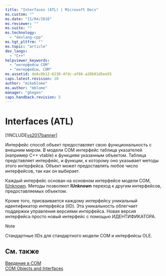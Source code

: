 ```yaml
---
title: "Interfaces (ATL) | Microsoft Docs"
ms.custom: ""
ms.date: "11/04/2016"
ms.reviewer: ""
ms.suite: ""
ms.technology: 
  - "devlang-cpp"
ms.tgt_pltfrm: ""
ms.topic: "article"
dev_langs: 
  - "C++"
helpviewer_keywords: 
  - "интерфейсы COM"
  - "интерфейсы, COM"
ms.assetid: de6c8b12-6230-4fdc-af66-a28b91d5ee55
caps.latest.revision: 10
author: "mikeblome"
ms.author: "mblome"
manager: "ghogen"
caps.handback.revision: 5
---
```

# Interfaces (ATL)
[!INCLUDE[vs2017banner](../assembler/inline/includes/vs2017banner.md)]

Интерфейс способ объект предоставляет свою функциональность с внешним миром.  В модели COM интерфейс таблица указателей \(например C\+\+ vtable\) к функциям указанным объектом.  Таблица представляет интерфейс, и функции, к которому оно указывает методы этого интерфейса.  Объект может предоставлять любое число интерфейсов, так как он выбирает.  
  
 Каждый интерфейс основан на основном интерфейсе модели COM, [IUnknown](../atl/iunknown.md).  Методы позволяют **IUnknown** переход к другим интерфейсов, предоставляемых объектом.  
  
 Кроме того, присваивается каждому интерфейсу уникальный идентификатор интерфейса \(IID\).  Эта уникальность облегчает поддержки управления версиями интерфейса.  Новая версия интерфейса просто новый интерфейс с помощью ИДЕНТИФИКАТОРА.  
  
> [!NOTE]
>  Стандартные IIDs для стандартного модели COM и интерфейсы OLE.  
  
## См. также  
 [Введение в COM](../atl/introduction-to-com.md)   
 [COM Objects and Interfaces](http://msdn.microsoft.com/library/windows/desktop/ms690343)